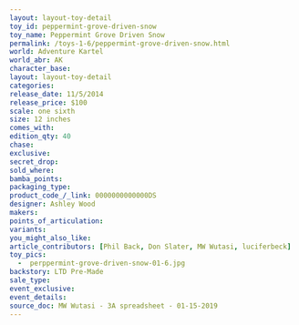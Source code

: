 ```yaml
---
layout: layout-toy-detail 
toy_id: peppermint-grove-driven-snow
toy_name: Peppermint Grove Driven Snow
permalink: /toys-1-6/peppermint-grove-driven-snow.html
world: Adventure Kartel
world_abr: AK
character_base: 
layout: layout-toy-detail
categories: 
release_date: 11/5/2014
release_price: $100 
scale: one sixth
size: 12 inches
comes_with: 
edition_qty: 40
chase: 
exclusive: 
secret_drop: 
sold_where: 
bamba_points: 
packaging_type: 
product_code_/_link: 0000000000000DS
designer: Ashley Wood
makers: 
points_of_articulation: 
variants: 
you_might_also_like: 
article_contributors: [Phil Back, Don Slater, MW Wutasi, luciferbeck]
toy_pics:
  -  perppermint-grove-driven-snow-01-6.jpg 
backstory: LTD Pre-Made
sale_type: 
event_exclusive: 
event_details: 
source_doc: MW Wutasi - 3A spreadsheet - 01-15-2019
---
```

